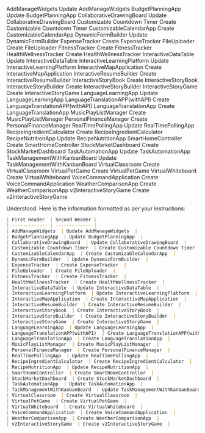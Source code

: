 AddManageWidgets
Update AddManageWidgets
BudgetPlanningApp
Update BudgetPlanningApp
CollaborativeDrawingBoard
Update CollaborativeDrawingBoard
Customizable Countdown Timer
Create Customizable Countdown Timer
CustomizableCalendarApp
Create CustomizableCalendarApp
DynamicFormBuilder
Update DynamicFormBuilder
ExpenseTracker
Create ExpenseTracker
FileUploader
Create FileUploader
FitnessTracker
Create FitnessTracker
HealthWellnessTracker
Create HealthWellnessTracker
InteractiveDataTable
Update InteractiveDataTable
InteractiveLearningPlatform
Update InteractiveLearningPlatform
InteractiveMapApplication
Create InteractiveMapApplication
InteractiveResumeBuilder
Create InteractiveResumeBuilder
InteractiveStoryBook
Create InteractiveStoryBook
InteractiveStoryBuilder
Create InteractiveStoryBuilder
InteractiveStoryGame
Create InteractiveStoryGame
LanguageLearningApp
Update LanguageLearningApp
LanguageTranslationAPP(withAPI)
Create LanguageTranslationAPP(withAPI)
LanguageTranslationApp
Create LanguageTranslationApp
MusicPlayListManager
Create MusicPlayListManager
PersonalFinanceManager
Create PersonalFinanceManager
RealTimePollingApp
Update RealTimePollingApp
RecipeIngredientCalculator
Create RecipeIngredientCalculator
RecipeNutritionApp
Update RecipeNutritionApp
SmartHomeController
Create SmartHomeController
StockMarketDashboard
Create StockMarketDashboard
TaskAutomationApp
Update TaskAutomationApp
TaskManagementWithKanbanBoard
Update TaskManagementWithKanbanBoard
VirtualClassroom
Create VirtualClassroom
VirtualPetGame
Create VirtualPetGame
VirtualWhiteboard
Create VirtualWhiteboard
VoiceCommandApplication
Create VoiceCommandApplication
WeatherComparisonApp
Create WeatherComparisonApp
v2InteractiveStoryGame
Create v2InteractiveStoryGame


Understood. Here is the information formatted as per your instructions:

```markdown
| First Header  | Second Header |
| ------------- | ------------- |
| AddManageWidgets  | Update AddManageWidgets  |
| BudgetPlanningApp  | Update BudgetPlanningApp  |
| CollaborativeDrawingBoard  | Update CollaborativeDrawingBoard  |
| Customizable Countdown Timer  | Create Customizable Countdown Timer  |
| CustomizableCalendarApp  | Create CustomizableCalendarApp  |
| DynamicFormBuilder  | Update DynamicFormBuilder  |
| ExpenseTracker  | Create ExpenseTracker  |
| FileUploader  | Create FileUploader  |
| FitnessTracker  | Create FitnessTracker  |
| HealthWellnessTracker  | Create HealthWellnessTracker  |
| InteractiveDataTable  | Update InteractiveDataTable  |
| InteractiveLearningPlatform  | Update InteractiveLearningPlatform  |
| InteractiveMapApplication  | Create InteractiveMapApplication  |
| InteractiveResumeBuilder  | Create InteractiveResumeBuilder  |
| InteractiveStoryBook  | Create InteractiveStoryBook  |
| InteractiveStoryBuilder  | Create InteractiveStoryBuilder  |
| InteractiveStoryGame  | Create InteractiveStoryGame  |
| LanguageLearningApp  | Update LanguageLearningApp  |
| LanguageTranslationAPP(withAPI)  | Create LanguageTranslationAPP(withAPI)  |
| LanguageTranslationApp  | Create LanguageTranslationApp  |
| MusicPlayListManager  | Create MusicPlayListManager  |
| PersonalFinanceManager  | Create PersonalFinanceManager  |
| RealTimePollingApp  | Update RealTimePollingApp  |
| RecipeIngredientCalculator  | Create RecipeIngredientCalculator  |
| RecipeNutritionApp  | Update RecipeNutritionApp  |
| SmartHomeController  | Create SmartHomeController  |
| StockMarketDashboard  | Create StockMarketDashboard  |
| TaskAutomationApp  | Update TaskAutomationApp  |
| TaskManagementWithKanbanBoard  | Update TaskManagementWithKanbanBoard  |
| VirtualClassroom  | Create VirtualClassroom  |
| VirtualPetGame  | Create VirtualPetGame  |
| VirtualWhiteboard  | Create VirtualWhiteboard  |
| VoiceCommandApplication  | Create VoiceCommandApplication  |
| WeatherComparisonApp  | Create WeatherComparisonApp  |
| v2InteractiveStoryGame  | Create v2InteractiveStoryGame  |
```
